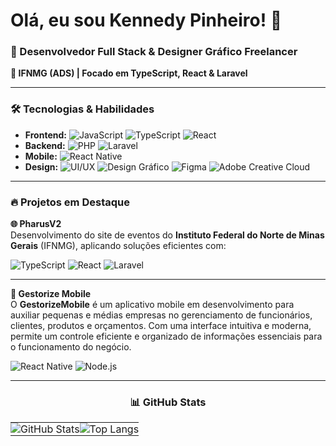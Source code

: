 # Olá, eu sou Kennedy Pinheiro! 👋

### 🚀 Desenvolvedor Full Stack & Designer Gráfico Freelancer  
**📍 IFNMG (ADS) | Focado em TypeScript, React & Laravel**  

---

### 🛠️ Tecnologias & Habilidades  
- **Frontend:**   ![JavaScript](https://img.shields.io/badge/JavaScript-F7DF1E?style=flat&logo=javascript)    ![TypeScript](https://img.shields.io/badge/TypeScript-3178C6?style=flat&logo=typescript&logoColor=white)     ![React](https://img.shields.io/badge/React-61DAFB?style=flat&logo=react)
- **Backend:**    ![PHP](https://img.shields.io/badge/PHP-777BB4?style=flat&logo=php&logoColor=white)    ![Laravel](https://img.shields.io/badge/Laravel-FF2D20?style=flat&logo=laravel&logoColor=white)
- **Mobile:**     ![React Native](https://img.shields.io/badge/React_Native-61DAFB?style=flat&logo=react&logoColor=white)  
- **Design:**     ![UI/UX](https://img.shields.io/badge/UI%2FUX-FF6B6B?style=flat&logo=adobexd&logoColor=white)    ![Design Gráfico](https://img.shields.io/badge/Design_Gráfico-9999FF?style=flat&logo=scribus&logoColor=white)    ![Figma](https://img.shields.io/badge/Figma-F24E1E?style=flat&logo=figma&logoColor=white)     ![Adobe Creative Cloud](https://img.shields.io/badge/Adobe%20Creative%20Cloud-DA1F26?style=flat&logo=adobecreativecloud&logoColor=white)

---
### 🔥 Projetos em Destaque  

**🌐 PharusV2**  
Desenvolvimento do site de eventos do **Instituto Federal do Norte de Minas Gerais** (IFNMG), aplicando soluções eficientes com:  

![TypeScript](https://img.shields.io/badge/TypeScript-3178C6?style=flat&logo=typescript&logoColor=white)  ![React](https://img.shields.io/badge/React-61DAFB?style=flat&logo=react)  ![Laravel](https://img.shields.io/badge/Laravel-FF2D20?style=flat&logo=laravel&logoColor=white)  



---

**📱 Gestorize Mobile**  
O **GestorizeMobile** é um aplicativo mobile em desenvolvimento para auxiliar pequenas e médias empresas no gerenciamento de funcionários, clientes, produtos e orçamentos. Com uma interface intuitiva e moderna, permite um controle eficiente e organizado de informações essenciais para o funcionamento do negócio.  

![React Native](https://img.shields.io/badge/React_Native-61DAFB?style=flat&logo=react&logoColor=white) 
![Node.js](https://img.shields.io/badge/Node.js-339933?style=flat&logo=nodedotjs&logoColor=white)

---
<div align="center">

### 📊 GitHub Stats  

<table>
  <tr>
    <td style="border: none; padding: 0;">
      <img src="https://github-readme-stats.vercel.app/api?username=KennedyPinheiro&show_icons=true&theme=radical&hide_border=true" alt="GitHub Stats" />
    </td>
    <td style="border: none; padding: 0;">
      <img src="https://github-readme-stats.vercel.app/api/top-langs/?username=KennedyPinheiro&layout=compact&theme=radical&hide_border=true" alt="Top Langs" />
    </td>
  </tr>
</table>

</div>
